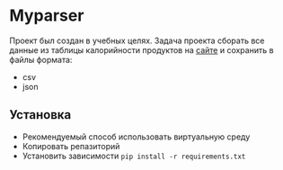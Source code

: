 # Myparser

Проект был создан в учебных целях. Задача проекта сборать все данные из таблицы калорийности продуктов
на [сайте](https://calorizator.ru/product) и сохранить в файлы формата:
* csv
* json

## Установка

* Рекомендуемый способ использовать виртуальную среду
* Копировать репазиторий
* Установить зависимости `pip install -r requirements.txt`
